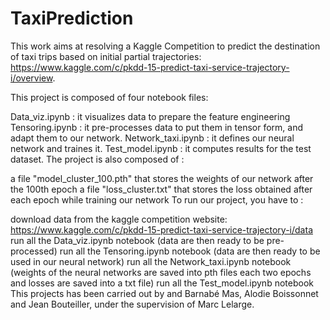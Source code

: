 # TaxiPrediction

This work aims at resolving a Kaggle Competition to predict the destination of taxi trips based on initial partial trajectories: https://www.kaggle.com/c/pkdd-15-predict-taxi-service-trajectory-i/overview.

This project is composed of four notebook files:

Data_viz.ipynb : it visualizes data to prepare the feature engineering
Tensoring.ipynb : it pre-processes data to put them in tensor form, and adapt them to our network.
Network_taxi.ipynb : it defines our neural network and traines it.
Test_model.ipynb : it computes results for the test dataset.
The project is also composed of :

a file "model_cluster_100.pth" that stores the weights of our network after the 100th epoch
a file "loss_cluster.txt" that stores the loss obtained after each epoch while training our network
To run our project, you have to :

download data from the kaggle competition website: https://www.kaggle.com/c/pkdd-15-predict-taxi-service-trajectory-i/data
run all the Data_viz.ipynb notebook (data are then ready to be pre-processed)
run all the Tensoring.ipynb notebook (data are then ready to be used in our neural network)
run all the Network_taxi.ipynb notebook (weights of the neural networks are saved into pth files each two epochs and losses are saved into a txt file)
run all the Test_model.ipynb notebook
This projects has been carried out by and Barnabé Mas, Alodie Boissonnet and Jean Bouteiller, under the supervision of Marc Lelarge.
